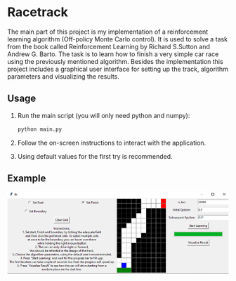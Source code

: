 # Racetrack

The main part of this project is my implementation of a reinforcement learning algorithm (Off-policy Monte Carlo control).
It is used to solve a task from the book called Reinforcement Learning by Richard S.Sutton and Andrew G. Barto. 
The task is to learn how to finish a very simple car race using the previously mentioned algorithm.
Besides the implementation this project includes a graphical user interface for setting up the track, algorithm parameters and visualizing the results.
## Usage

1. Run the main script (you will only need python and numpy):
    ```sh
    python main.py
    ```

2. Follow the on-screen instructions to interact with the application.

3. Using default values for the first try is recommended.

## Example 

![Alt text](example.png)

